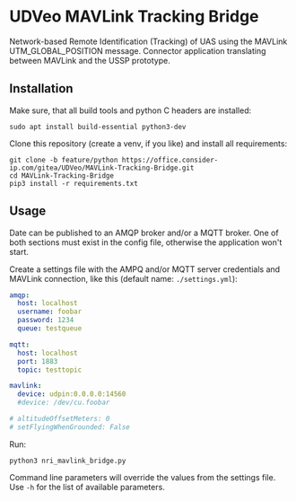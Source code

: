 # UDVeo MAVLink Tracking Bridge
Network-based Remote Identification (Tracking) of UAS using the MAVLink UTM_GLOBAL_POSITION message. Connector application translating between MAVLink and the USSP prototype.


## Installation
Make sure, that all build tools and python C headers are installed:
```shell
sudo apt install build-essential python3-dev
```

Clone this repository (create a venv, if you like) and install all requirements:
```shell
git clone -b feature/python https://office.consider-ip.com/gitea/UDVeo/MAVLink-Tracking-Bridge.git
cd MAVLink-Tracking-Bridge
pip3 install -r requirements.txt
```


## Usage
Date can be published to an AMQP broker and/or a MQTT broker.
One of both sections must exist in the config file, otherwise the application won't start.

Create a settings file with the AMPQ and/or MQTT server credentials and MAVLink connection, like this (default name: `./settings.yml`):
```yaml
amqp:
  host: localhost
  username: foobar
  password: 1234
  queue: testqueue

mqtt:
  host: localhost
  port: 1883
  topic: testtopic

mavlink:
  device: udpin:0.0.0.0:14560
  #device: /dev/cu.foobar

# altitudeOffsetMeters: 0
# setFlyingWhenGrounded: False
```

Run:
```shell
python3 nri_mavlink_bridge.py 
```

Command line parameters will override the values from the settings file.
Use `-h` for the list of available parameters.
